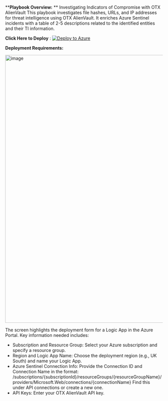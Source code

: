 ****Playbook Overview:** **
Investigating Indicators of Compromise with OTX AlienVault
This playbook investigates file hashes, URLs, and IP addresses for threat intelligence using OTX AlienVault. It enriches Azure Sentinel incidents with a table of 2-5 descriptions related to the identified entities and their TI information.

**Click Here to Deploy** :
[![Deploy to Azure](https://aka.ms/deploytoazurebutton)](https://portal.azure.com/#create/Microsoft.Template/uri/https%3A%2F%2Fraw.githubusercontent.com%2Fdoyinr6%2Fcybrush%2Fmain%2FDeploymentTemplate%2FDeploy-Alienvault-OTX.json)

**Deployment Requirements:**

<img width="855" alt="image" src="https://github.com/user-attachments/assets/3b28475a-07ce-43f7-9e32-e5ce69fe05df">

The screen highlights the deployment form for a Logic App in the Azure Portal. Key information needed includes:

- Subscription and Resource Group: Select your Azure subscription and specify a resource group.
- Region and Logic App Name: Choose the deployment region (e.g., UK South) and name your Logic App.
- Azure Sentinel Connection Info: Provide the Connection ID and Connection Name in the format:
    /subscriptions/{subscriptionId}/resourceGroups/{resourceGroupName}/providers/Microsoft.Web/connections/{connectionName}
    Find this under API connections or create a new one.
- API Keys: Enter your OTX AlienVault API key.
